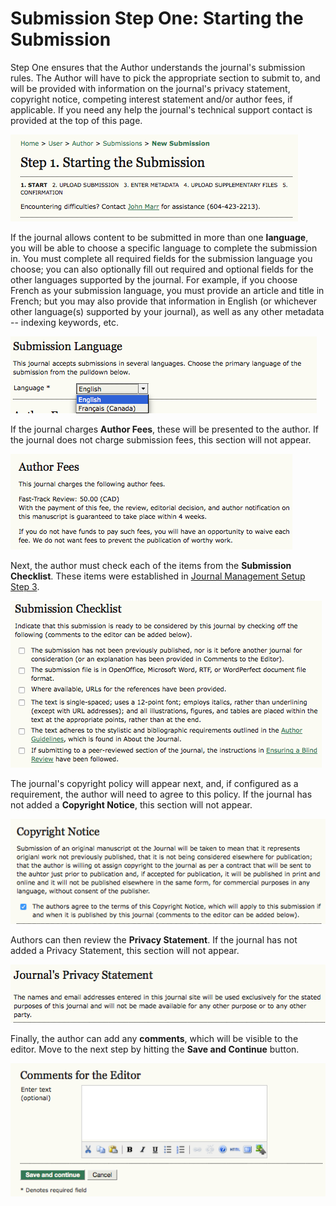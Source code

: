 # Submission Step One: Starting the Submission



Step One ensures that the Author understands the journal's submission rules. The Author will have to pick the appropriate section to submit to, and will be provided with information on the journal's privacy statement, copyright notice, competing interest statement and/or author fees, if applicable. If you need any help the journal's technical support contact is provided at the top of this page.


![Submission Steps Technical Support](images/chapter6/step1_1.png)


If the journal allows content to be submitted in more than one **language**, you will be able to choose a specific language to complete the submission in. You must complete all required fields for the submission language you choose; you can also optionally fill out required and optional fields for the other languages supported by the journal. For example, if you choose French as your submission language, you must provide an article and title in French; but you may also provide that information in English (or whichever other language(s) supported by your journal), as well as any other metadata -- indexing keywords, etc.


![Submission Language](images/chapter6/step1_2.png)

If the journal charges **Author Fees**, these will be presented to the author. If the journal does not charge submission fees, this section will not appear.


![Author Fees](images/chapter6/step1_3.png)

Next, the author must check each of the items from the **Submission Checklist**. These items were established in [Journal Management Setup Step 3](https://pkp.gitbooks.io/learning-ojs-2/content/en//step_three_submissions.html).


![Submission Checklist](images/chapter6/step1_4.png)

The journal's copyright policy will appear next, and, if configured as a requirement, the author will need to agree to this policy. If the journal has not added a **Copyright Notice**, this section will not appear.


![Copyright Notice](images/chapter6/step1_5.png)

Authors can then review the **Privacy Statement**. If the journal has not added a Privacy Statement, this section will not appear.

![Journal's Privacy Statement](images/chapter6/step1_6.png)


Finally, the author can add any **comments**, which will be visible to the editor. Move to the next step by hitting the **Save and Continue** button.

![Comments for the Editor](images/chapter6/step1_7.png)